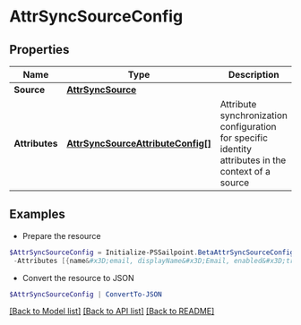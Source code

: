 # AttrSyncSourceConfig
## Properties

Name | Type | Description | Notes
------------ | ------------- | ------------- | -------------
**Source** | [**AttrSyncSource**](AttrSyncSource.md) |  | 
**Attributes** | [**AttrSyncSourceAttributeConfig[]**](AttrSyncSourceAttributeConfig.md) | Attribute synchronization configuration for specific identity attributes in the context of a source | 

## Examples

- Prepare the resource
```powershell
$AttrSyncSourceConfig = Initialize-PSSailpoint.BetaAttrSyncSourceConfig  -Source null `
 -Attributes [{name&#x3D;email, displayName&#x3D;Email, enabled&#x3D;true, target&#x3D;mail}, {name&#x3D;firstname, displayName&#x3D;First Name, enabled&#x3D;false, target&#x3D;givenName}]
```

- Convert the resource to JSON
```powershell
$AttrSyncSourceConfig | ConvertTo-JSON
```

[[Back to Model list]](../README.md#documentation-for-models) [[Back to API list]](../README.md#documentation-for-api-endpoints) [[Back to README]](../README.md)


